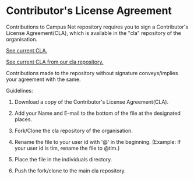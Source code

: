 # Contributor's License Agreement
Contributions to Campus Net repository requires you to sign a Contributor's License Agreement(CLA), which is available in the "cla" repository of the organisation.

[See current CLA.](https://gist.github.com/jilvin/0b6337cff8e0ec54357bb76b527d7ee6)

[See current CLA from our cla repository.](https://github.com/campusnet/cla/blob/master/campusnet-cla)

Contributions made to the repository without signature conveys/implies your agreement with the
same.

Guidelines:

1) Download a copy of the Contributor's License Agreement(CLA).

2) Add your Name and E-mail to the bottom of the file at the designated places.

3) Fork/Clone the cla repository of the organisation.

4) Rename the file to your user id with '@' in the beginning. (Example: If your user id is tim, rename the file to @tim.)

5) Place the file in the individuals directory.

6) Push the fork/clone to the main cla repository.
